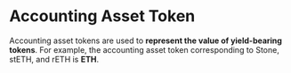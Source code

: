 # Accounting Asset Token

Accounting asset tokens are used to **represent the value of yield-bearing tokens**. For example, the accounting asset token corresponding to Stone, stETH, and rETH is **ETH**.
